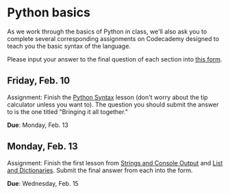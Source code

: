 Python basics
==============

As we work through the basics of Python in class, we'll also ask you to complete several corresponding assignments on Codecademy designed to teach you the basic syntax of the language.

Please input your answer to the final question of each section into [this form](https://goo.gl/forms/NjBo9X8jXKqr2lgN2).

Friday, Feb. 10
---------------

Assignment: Finish the [Python Syntax](https://www.codecademy.com/learn/python) lesson (don't worry about the tip calculator unless you want to). The question you should submit the answer to is the one titled "Bringing it all together."

**Due**: Monday, Feb. 13

Monday, Feb. 13
---------------

Assignment: Finish the first lesson from [Strings and Console Output](https://www.codecademy.com/courses/python-beginner-sRXwR/0/4) and [List and Dictionaries](https://www.codecademy.com/courses/python-beginner-en-pwmb1/). Submit the final answer from each into the form.

**Due**: Wednesday, Feb. 15